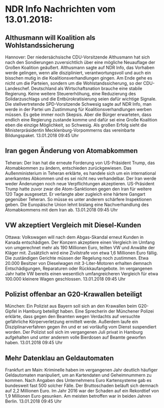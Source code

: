# NDR Info Nachrichten vom 13.01.2018:


## Althusmann will Koalition als Wohlstandssicherung
Hannover: Der niedersächsische CDU-Vorsitzende Althusmann hat sich nach den Sondierungen zuversichtlich über eine mögliche Neuauflage der Großen Koalition geäußert. Althusmann sagte auf NDR Info, das Vorhaben werde gelingen, wenn alle diszipliniert, verantwortungsvoll und auch ein bisschen mutig in die Koalitionsverhandlungen gingen. Am Ende gehe es nicht um die Parteien, sondern um die Wohlstandssicherung, so der CDU-Landeschef. Deutschland als Wirtschaftsnation brauche eine stabile Regierung. Keine weitere Steuererhöhung, eine Reduzierung des Solidarzuschlags und die Entbürokratisierung seien dafür wichtige Signale. Die stellvertretende SPD-Vorsitzende Schwesig sagte auf NDR Info, man werde in der Partei um Zustimmung für Koalitionsverhandlungen werben müssen. Es gebe immer noch Skepsis. Aber die Bürger erwarteten, dass endlich eine Regierung zustande komme und dafür sei eine Große Koalition eben die einzige Möglichkeit, so Schwesig. Als großen Erfolg sieht die Ministerpräsidentin Mecklenburg-Vorpommerns das vereinbarte Bildungspaket. 13.01.2018 09:45 Uhr 

## Iran gegen Änderung von Atomabkommen
Teheran: Der Iran hat die erneute Forderung von US-Präsident Trump, das Atomabkommen zu ändern, entschieden zurückgewiesen. Das Außenministerium in Teheran erklärte, es handele sich um ein international anerkanntes Abkommen und es sei nicht neu verhandelbar. Der Iran werde weder Änderungen noch neue Verpflichtungen akzeptieren. US-Präsident Trump hatte zuvor zwar die Atom-Sanktionen gegen den Iran für weitere 120 Tage ausgesetzt. Er verlangte aber zugleich eine härtere Gangart gegenüber Teheran. So müsse es unter anderem schärfere Inspektionen geben. Die Europäische Union lehnt bislang eine Nachverhandlung des Atomabkommens mit dem Iran ab. 13.01.2018 09:45 Uhr 

## VW akzeptiert Vergleich mit Diesel-Kunden
Ottawa: Volkswagen will nach dem Abgas-Skandal erneut Kunden in Kanada entschädigen. Der Konzern akzeptiere einen Vergleich im Umfang von umgerechnet mehr als 190 Millionen Euro, teilten VW und Anwälte der Kläger mit. Zusätzlich wird eine Zivilstrafe von etwa 1,6 Millionen Euro fällig. Die zuständigen Gerichte müssen der Regelung noch zustimmen. Etwa 20.000 Besitzer von Dieselwagen mit 3-Liter-Motoren erhalten demnach Entschädigungen, Reparaturen oder Rückkaufangebote. Im vergangenen Jahr hatte VW bereits einen wesentlich umfangreicheren Vergleich für etwa 100.000 kleinere Wagen geschlossen. 13.01.2018 09:45 Uhr 

## Polizist offenbar an G20-Krawallen beteiligt
München:	Ein Polizist aus Bayern soll sich an den Krawallen beim G20-Gipfel in Hamburg beteiligt haben. Eine Sprecherin der Münchener Polizei erklärte, dass gegen den Beamten wegen Verdachts auf versuchte gefährliche Körperverletzung ermittelt werde. Außerdem laufe ein Disziplinarverfahren gegen ihn und er sei vorläufig vom Dienst suspendiert worden. Der Polizist soll sich im vergangenen Juli privat in Hamburg aufgehalten und unter anderem volle Bierdosen auf Beamte geworfen haben. 13.01.2018 09:45 Uhr 

## Mehr Datenklau an Geldautomaten
Frankfurt am Main: Kriminelle haben im vergangenen Jahr deutlich häufiger Geldautomaten manipuliert, um an Kartendaten und Geheimnummern zu kommen. Nach Angaben des Unternehmens Euro Kartensysteme gab es bundesweit fast 500 solcher Fälle. Der Bruttoschaden beläuft sich demnach auf 2,2 Millionen Euro. Im Jahr 2016 war der Schaden auf ein Rekordtief von 1,9 Millionen Euro gesunken. Am meisten betroffen war in beiden Jahren Berlin. 13.01.2018 09:45 Uhr 
